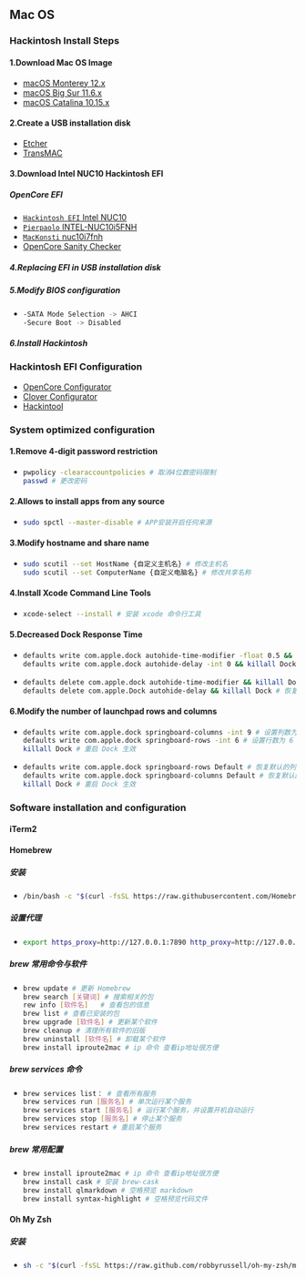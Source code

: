 ## Mac OS
### Hackintosh Install Steps
#### 1.Download Mac OS Image
- [macOS Monterey 12.x]()
- [macOS Big Sur 11.6.x]()
- [macOS Catalina 10.15.x]()
#### 2.Create a USB installation disk
- [Etcher](https://www.balena.io/etcher/)
- [TransMAC](https://www.acutesystems.com/scrtm.htm)
#### 3.Download Intel NUC10 Hackintosh EFI
##### OpenCore EFI
  - [`Hackintosh EFI` Intel NUC10](https://github.com/hackintosh-efi/intel-nuc10) 
  - [`Pierpaolo` INTEL-NUC10i5FNH](https://github.com/pierpaolodimarzo/INTEL-NUC10i5FNH)
  - [`MacKonsti` nuc10i7fnh](https://github.com/mackonsti/nuc10i7fnh)
  - [OpenCore Sanity Checker](https://opencore.slowgeek.com/)
##### 4.Replacing EFI in USB installation disk
##### 5.Modify BIOS configuration
- ```sh
  -SATA Mode Selection -> AHCI
  -Secure Boot -> Disabled
  ```
##### 6.Install Hackintosh
### Hackintosh EFI Configuration
- [OpenCore Configurator](https://mackie100projects.altervista.org/download-opencore-configurator/)
- [Clover Configurator](https://mackie100projects.altervista.org/download-clover-configurator/)
- [Hackintool](https://github.com/headkaze/Hackintool)
### System optimized configuration
#### 1.Remove 4-digit password restriction
- ```bash
  pwpolicy -clearaccountpolicies # 取消4位数密码限制 
  passwd # 更改密码
  ```
#### 2.Allows to install apps from any source
- ```bash
  sudo spctl --master-disable # APP安装开启任何来源
  ```
#### 3.Modify hostname and share name
- ```bash
  sudo scutil --set HostName {自定义主机名} # 修改主机名
  sudo scutil --set ComputerName {自定义电脑名} # 修改共享名称
  ```
#### 4.Install Xcode Command Line Tools
- ```bash
  xcode-select --install # 安装 xcode 命令行工具
  ```
#### 5.Decreased Dock Response Time
- ```bash
  defaults write com.apple.dock autohide-time-modifier -float 0.5 && killall Dock # 设置启动坞动画时间设置为 0.5 秒
  defaults write com.apple.dock autohide-delay -int 0 && killall Dock # 设置启动坞响应时间最短
  ```
- ```bash
  defaults delete com.apple.dock autohide-time-modifier && killall Dock # 恢复启动坞默认动画时间
  defaults delete com.apple.Dock autohide-delay && killall Dock # 恢复默认启动坞响应时间
  ```
#### 6.Modify the number of launchpad rows and columns
- ```bash
  defaults write com.apple.dock springboard-columns -int 9 # 设置列数为 9
  defaults write com.apple.dock springboard-rows -int 6 # 设置行数为 6
  killall Dock # 重启 Dock 生效
  ```
- ```bash
  defaults write com.apple.dock springboard-rows Default # 恢复默认的列数
  defaults write com.apple.dock springboard-columns Default # 恢复默认的行数
  killall Dock # 重启 Dock 生效
  ```
### Software installation and configuration
#### iTerm2
#### Homebrew
##### 安装
- ```bash
  /bin/bash -c "$(curl -fsSL https://raw.githubusercontent.com/Homebrew/install/HEAD/install.sh)"  # 安装命令
  ```
##### 设置代理
- ```bash
  export https_proxy=http://127.0.0.1:7890 http_proxy=http://127.0.0.1:7890 all_proxy=socks5://127.0.0.1:7890 # ClashX 代理示例
  ```
##### brew 常用命令与软件
- ```bash
  brew update # 更新 Homebrew
  brew search [关键词] # 搜索相关的包
  rew info [软件名]   # 查看包的信息
  brew list # 查看已安装的包
  brew upgrade [软件名] # 更新某个软件
  brew cleanup # 清理所有软件的旧版
  brew uninstall [软件名] # 卸载某个软件
  brew install iproute2mac # ip 命令 查看ip地址很方便
  ```
##### brew services 命令
- ```bash
  brew services list： # 查看所有服务 
  brew services run [服务名] # 单次运行某个服务
  brew services start [服务名] # 运行某个服务，并设置开机自动运行
  brew services stop [服务名] # 停止某个服务
  brew services restart # 重启某个服务
  ```
##### brew 常用配置
- ```bash
  brew install iproute2mac # ip 命令 查看ip地址很方便
  brew install cask # 安装 brew-cask
  brew install qlmarkdown # 空格预览 markdown
  brew install syntax-highlight # 空格预览代码文件
  ```
#### Oh My Zsh
##### 安装
- ```bash
  sh -c "$(curl -fsSL https://raw.github.com/robbyrussell/oh-my-zsh/master/tools/install.sh)" # 安装卡的话就挂代理
  ```
